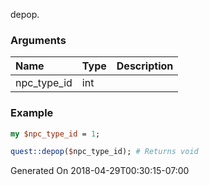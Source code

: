 depop.
### Arguments
**Name**|**Type**|**Description**
:---|:---|:---
npc_type_id|int|

### Example

```perl
my $npc_type_id = 1;

quest::depop($npc_type_id); # Returns void
```


Generated On 2018-04-29T00:30:15-07:00